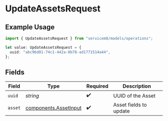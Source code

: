 # UpdateAssetsRequest

## Example Usage

```typescript
import { UpdateAssetsRequest } from "servicem8/models/operations";

let value: UpdateAssetsRequest = {
  uuid: "abc96d81-74c1-442a-8b78-ad1771514a44",
};
```

## Fields

| Field                                                          | Type                                                           | Required                                                       | Description                                                    |
| -------------------------------------------------------------- | -------------------------------------------------------------- | -------------------------------------------------------------- | -------------------------------------------------------------- |
| `uuid`                                                         | *string*                                                       | :heavy_check_mark:                                             | UUID of the Asset                                              |
| `asset`                                                        | [components.AssetInput](../../models/components/assetinput.md) | :heavy_check_mark:                                             | Asset fields to update                                         |